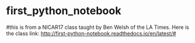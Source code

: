 # first_python_notebook
#this is from a NICAR17 class taught by Ben Welsh of the LA Times. Here is the class link: http://first-python-notebook.readthedocs.io/en/latest/#
